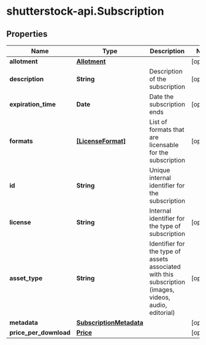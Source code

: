 # shutterstock-api.Subscription

## Properties
Name | Type | Description | Notes
------------ | ------------- | ------------- | -------------
**allotment** | [**Allotment**](Allotment.md) |  | [optional] 
**description** | **String** | Description of the subscription | [optional] 
**expiration_time** | **Date** | Date the subscription ends | [optional] 
**formats** | [**[LicenseFormat]**](LicenseFormat.md) | List of formats that are licensable for the subscription | [optional] 
**id** | **String** | Unique internal identifier for the subscription | 
**license** | **String** | Internal identifier for the type of subscription | [optional] 
**asset_type** | **String** | Identifier for the type of assets associated with this subscription (images, videos, audio, editorial) | [optional] 
**metadata** | [**SubscriptionMetadata**](SubscriptionMetadata.md) |  | [optional] 
**price_per_download** | [**Price**](Price.md) |  | [optional] 


